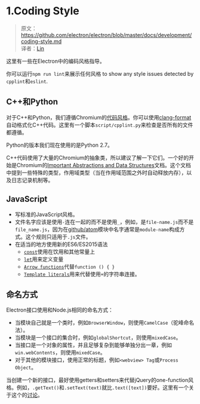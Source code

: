 # 1.Coding Style

> 原文：https://github.com/electron/electron/blob/master/docs/development/coding-style.md    
译者：[Lin](https://github.com/ShmilyLin)   

这里有一些在Electron中的编码风格指导。

你可以运行`npm run lint`来展示任何风格 to show any style issues detected by `cpplint`和`eslint`.

<h2 id="cpp-and-python">C++和Python</h2>

对于C++和Python，我们遵循Chromium的[代码风格](http://www.chromium.org/developers/coding-style)。你可以使用[clang-format](https://github.com/electron/electron/blob/master/docs/development/clang-format.md)自动格式化C++代码。这里有一个脚本`script/cpplint.py`来检查是否所有的文件都遵循。

Python的版本我们现在使用的是Python 2.7。

C++代码使用了大量的Chromium的抽象类，所以建议了解一下它们。一个好的开始是Chromium的[Important Abstractions and Data Structures](https://www.chromium.org/developers/coding-style/important-abstractions-and-data-structures)文档。这个文档中提到一些特殊的类型，作用域类型（当在作用域范围之外时自动释放内存），以及日志记录机制等。

<h2 id="javascript">JavaScript</h2>

 * 写标准的JavaScript风格。
 * 文件名字应该是使用`-`连在一起的而不是使用`_`，例如，是`file-name.js`而不是`file_name.js`，因为在[github/atom](https://github.com/github/atom)模块中名字通常是`module-name`构成方式。这个规则只适用于`.js`文件。
 * 在适当的地方使用新的ES6/ES2015语法
     * [`const`](https://developer.mozilla.org/en-US/docs/Web/JavaScript/Reference/Statements/const)使用在饮用和其他常量上
     * [`let`](https://developer.mozilla.org/en-US/docs/Web/JavaScript/Reference/Statements/let)用来定义变量
     * [`Arrow functions`](https://developer.mozilla.org/en-US/docs/Web/JavaScript/Reference/Functions/Arrow_functions)代替`function () { }`
     * [`Template literals`](https://developer.mozilla.org/en-US/docs/Web/JavaScript/Reference/Template_literals)用来代替使用`+`的字符串连接。

<h2 id="naming-things">命名方式</h2>

Electron接口使用和Node.js相同的命名方式：

 * 当模块自己就是一个类时，例如`BrowserWindow`，则使用`CamelCase`（驼峰命名法）。
 * 当模块是一个接口的集合时，例如`globalShortcut`，则使用`mixedCase`。
 * 当接口是一个对象的属性，并且足够复杂到能够单独分出一章，例如`win.webContents`，则使用`mixedCase`。
 * 对于其他的模块接口，使用正常的标题，例如`<webview> Tag`或`Process Object`。

当创建一个新的接口，最好使用getters和setters来代替jQuery的one-function风格。例如，`.getText()`和`.setText(text)`就比`.text([text])`要好。这里有一个关于这个的[讨论](https://github.com/electron/electron/issues/46)。


